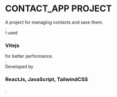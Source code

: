 # CONTACT_APP PROJECT 
A project for managing contacts and save them.<br/> 
.<br/>
I used <h3> Vitejs </h3> for better performance.<br/>
.<br/>
Developed by <h3> ReactJs, JavaScript, TailwindCSS</h3>.

